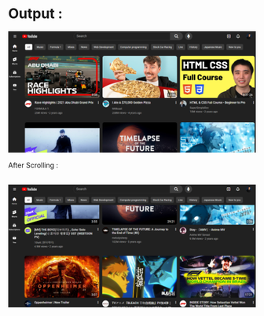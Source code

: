 # Output :

<img src="0_Output/01.png" alt="Output 1">

<br />

After Scrolling :

<br />

<img src="0_Output/02.png" alt="Output 2">
